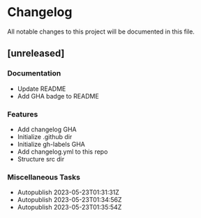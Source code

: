 # Changelog

All notable changes to this project will be documented in this file.

## [unreleased]

### Documentation

- Update README
- Add GHA badge to README

### Features

- Add changelog GHA
- Initialize .github dir
- Initialize gh-labels GHA
- Add changelog.yml to this repo
- Structure src dir

### Miscellaneous Tasks

- Autopublish 2023-05-23T01:31:31Z
- Autopublish 2023-05-23T01:34:56Z
- Autopublish 2023-05-23T01:35:54Z

<!-- generated by git-cliff -->
